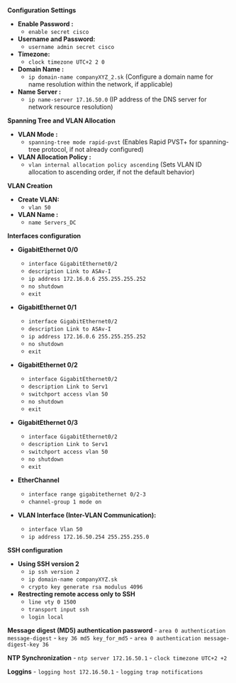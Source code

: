 **Configuration Settings**

* **Enable Password :**
  - `enable secret cisco` 
* **Username and Password:**
  - `username admin secret cisco` 
* **Timezone:**
  - `clock timezone UTC+2 2 0` 
* **Domain Name :**
  - `ip domain-name companyXYZ_2.sk` (Configure a domain name for name resolution within the network, if applicable)
* **Name Server :**
  - `ip name-server 17.16.50.0` (IP address of the DNS server for network resource resolution)

**Spanning Tree and VLAN Allocation**

* **VLAN Mode :**
  - `spanning-tree mode rapid-pvst` (Enables Rapid PVST+ for spanning-tree protocol, if not already configured)
* **VLAN Allocation Policy :**
  - `vlan internal allocation policy ascending` (Sets VLAN ID allocation to ascending order, if not the default behavior)


**VLAN Creation**

* **Create VLAN:**
  - `vlan 50` 
* **VLAN Name :**
  - `name Servers_DC`

**Interfaces configuration**

* **GigabitEthernet 0/0**

    - `interface GigabitEthernet0/2`
    - `description Link to ASAv-I`
    - `ip address 172.16.0.6 255.255.255.252`
    - `no shutdown`
    - `exit`

* **GigabitEthernet 0/1**

    - `interface GigabitEthernet0/2`
    - `description Link to ASAv-I`
    - `ip address 172.16.0.6 255.255.255.252`
    - `no shutdown`
    - `exit`

* **GigabitEthernet 0/2**

    - `interface GigabitEthernet0/2`
    - `description Link to Serv1`
    - `switchport access vlan 50`
    - `no shutdown`
    - `exit`

* **GigabitEthernet 0/3**
    - `interface GigabitEthernet0/2`
    - `description Link to Serv1`
    - `switchport access vlan 50`
    - `no shutdown`
    - `exit`

* **EtherChannel**
    - `interface range gigabitethernet 0/2-3`
    - `channel-group 1 mode on`

* **VLAN Interface (Inter-VLAN Communication):**
    - `interface Vlan 50`
    - `ip address 172.16.50.254 255.255.255.0` 


**SSH configuration**

* **Using SSH version 2**
    - `ip ssh version 2`
    - `ip domain-name companyXYZ.sk`
    - `crypto key generate rsa modulus 4096`
* **Restrecting remote access only to SSH**
    - `line vty 0 1500`
    - `transport input ssh`
    - `login local `

**Message digest (MD5) authentication password**
    - `area 0 authentication message-digest`
    - `key 36 md5 key_for_md5`
    - `area 0 authentication message-digest-key 36`

**NTP Synchronization**
    - `ntp server 172.16.50.1`
    - `clock timezone UTC+2 +2`

**Loggins**
    - `logging host 172.16.50.1`
    - `logging trap notifications`



